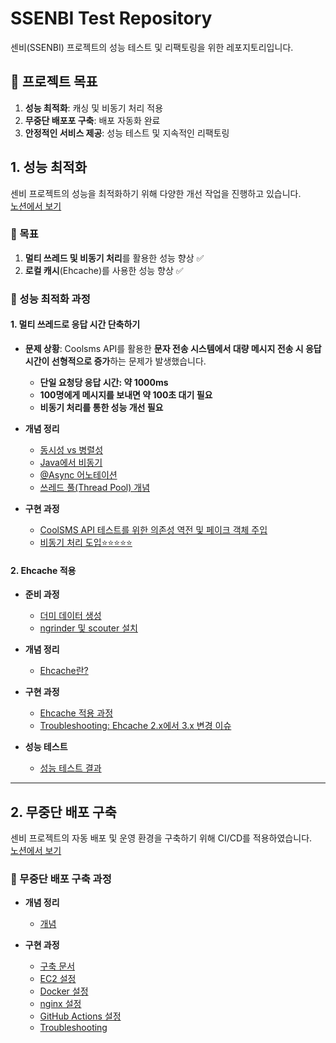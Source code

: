 # SSENBI Test Repository
센비(SSENBI) 프로젝트의 성능 테스트 및 리팩토링을 위한 레포지토리입니다.

## 📌 프로젝트 목표
1. **성능 최적화**: 캐싱 및 비동기 처리 적용
2. **무중단 배포포 구축**: 배포 자동화 완료
3. **안정적인 서비스 제공**: 성능 테스트 및 지속적인 리팩토링


## 1. 성능 최적화
센비 프로젝트의 성능을 최적화하기 위해 다양한 개선 작업을 진행하고 있습니다.  
[노션에서 보기](https://www.notion.so/2-CMS-SSENBI-180708433a6d80d5869dcc7932835396)

### **🎯 목표**
1. **멀티 쓰레드 및 비동기 처리**를 활용한 성능 향상 ✅
2. **로컬 캐시**(Ehcache)를 사용한 성능 향상 ✅

### **📌 성능 최적화 과정**

#### **1. 멀티 쓰레드로 응답 시간 단축하기**

- **문제 상황**: Coolsms API를 활용한 **문자 전송 시스템에서 대량 메시지 전송 시 응답 시간이 선형적으로 증가**하는 문제가 발생했습니다.
  - **단일 요청당 응답 시간: 약 1000ms**
  - **100명에게 메시지를 보내면 약 100초 대기 필요**
  - **비동기 처리를 통한 성능 개선 필요**

- **개념 정리**
  - [동시성 vs 병렬성](https://www.notion.so/vs-1a6708433a6d80b1a528fd938fc11af6?pvs=21)
  - [Java에서 비동기](https://www.notion.so/Java-1a6708433a6d80e1b800e449e40c3297?pvs=21)
  - [@Async 어노테이션](https://www.notion.so/Async-1b4708433a6d8064b730ebb2e9252ac7?pvs=21)
  - [쓰레드 풀(Thread Pool) 개념](https://www.notion.so/1b5708433a6d805ebbd6e90f0b8f9b37?pvs=21)

- **구현 과정**
  - [CoolSMS API 테스트를 위한 의존성 역전 및 페이크 객체 주입](https://www.notion.so/CoolSMS-API-19d708433a6d80b9a19ed6c996ca6896?pvs=21)
  - [비동기 처리 도입⭐⭐⭐⭐⭐](https://www.notion.so/1b4708433a6d80faa5c4f9559797ab84?pvs=21)

#### **2. Ehcache 적용**

- **준비 과정**
  - [더미 데이터 생성](https://www.notion.so/1-192708433a6d800d8250e59c566ada25?pvs=21)
  - [ngrinder 및 scouter 설치](https://www.notion.so/2-ngrinder-scouter-181708433a6d805babd1fccabf983492?pvs=21)

- **개념 정리**
  - [Ehcache란?](https://www.notion.so/ehcache-196708433a6d802f9547d7d344062ef3?pvs=21)

- **구현 과정**
  - [Ehcache 적용 과정](https://www.notion.so/1a5708433a6d806695abd9ad756c32ba?pvs=21)
  - [Troubleshooting: Ehcache 2.x에서 3.x 변경 이슈](https://www.notion.so/trouble-shooting-1-ehcache-2-x-3-x-196708433a6d8022be51d3248cb50b6c?pvs=21)

- **성능 테스트**
  - [성능 테스트 결과](https://www.notion.so/196708433a6d805b9e0dd2217bfcc01b?pvs=21)

---

## 2. 무중단 배포 구축
센비 프로젝트의 자동 배포 및 운영 환경을 구축하기 위해 CI/CD를 적용하였습니다.  
[노션에서 보기](https://www.notion.so/1-CMS-SSENBI-CICD-17e708433a6d80369823cec996496dee)
### **📌 무중단 배포 구축 과정**
- **개념 정리**
  - [개념](https://www.notion.so/17e708433a6d80c48b4dcb85c41a810e)

- **구현 과정**
  - [구축 문서](https://www.notion.so/CI-CD-180708433a6d80d1bfdff4df240465d0)
  - [EC2 설정](https://www.notion.so/EC2-174708433a6d80cca58ac949aedffb4d)
  - [Docker 설정](https://www.notion.so/Docker-174708433a6d8034be5bf01e37eb1e55)
  - [nginx 설정](https://www.notion.so/nginx-175708433a6d8074aa0cc42537331200)
  - [GitHub Actions 설정](https://www.notion.so/Actions-17b708433a6d800ca6deff739f91405b)
  - [Troubleshooting](https://www.notion.so/troubleshooting-17c708433a6d8030b740c37a9d21d236)

